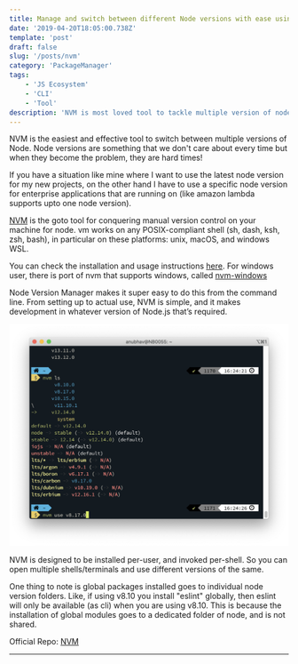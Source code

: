 ```yaml
---
title: Manage and switch between different Node versions with ease using NVM
date: '2019-04-20T18:05:00.738Z'
template: 'post'
draft: false
slug: '/posts/nvm'
category: 'PackageManager'
tags:
    - 'JS Ecosystem'
    - 'CLI'
    - 'Tool'
description: 'NVM is most loved tool to tackle multiple version of node.'
---
```

 
NVM is the easiest and effective tool to switch between multiple versions of Node. Node versions are something that we don't care about every time but when they become the problem, they are hard times!

If you have a situation like mine where I want to use the latest node version for my new projects, on the other hand I have to use a specific node version for enterprise applications that are running on (like amazon lambda supports upto one node version). 

[NVM](https://github.com/nvm-sh/nvm) is the goto tool for conquering manual version control on your machine for node.
vm works on any POSIX-compliant shell (sh, dash, ksh, zsh, bash), in particular on these platforms: unix, macOS, and windows WSL.

You can check the installation and usage instructions [here](https://github.com/nvm-sh/nvm). For windows user, there is port of nvm that supports windows, called [nvm-windows](https://github.com/coreybutler/nvm-windows)

Node Version Manager makes it super easy to do this from the command line. From setting up to actual use, NVM is simple, and it makes development in whatever version of Node.js that’s required.

![Screenshot](./nvm.png)

NVM is designed to be installed per-user, and invoked per-shell. So you can open multiple shells/terminals and use different versions of the same.

One thing to note is global packages installed goes to individual node version folders. Like, if using v8.10 you install "eslint" globally, then eslint will only be available (as cli) when you are using v8.10. This is because the installation of global modules goes to a dedicated folder of node, and is not shared.

Official Repo: [NVM](https://github.com/nvm-sh/nvm)

---

